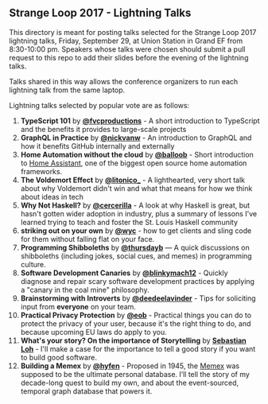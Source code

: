 ## Strange Loop 2017 - Lightning Talks

This directory is meant for posting talks selected for the Strange
Loop 2017 lightning talks, Friday, September 29, at Union Station in
Grand EF from 8:30-10:00 pm.
Speakers whose talks were chosen should submit a pull request to this
repo to add their slides before the evening of the lightning talks.

Talks shared in this way allows the conference organizers to run each
lightning talk from the same laptop.

Lightning talks selected by popular vote are as follows:

1. **TypeScript 101** by [**@fvcproductions**](https://github.com/fvcproductions) - A short introduction to TypeScript and the benefits it provides to large-scale projects
1. **GraphQL in Practice** by [**@nickvanw**](https://github.com/nickvanw) - An introduction to GraphQL and how it benefits GitHub internally and externally
1. **Home Automation without the cloud** by [**@balloob**](https://github.com/balloob) - Short introduction to [Home Assistant](https://home-assistant.io), one of the biggest open source home automation frameworks.
1. **The Voldemort Effect** by [**@litonico_**](https://twitter.com/litonico_) - A lighthearted, very short talk about why Voldemort didn't win and what that means for how we think about ideas in tech
1. **Why Not Haskell?** by [**@cercerilla**](https://twitter.com/cercerilla) - A look at why Haskell is great, but hasn't gotten wider adoption in industry, plus a summary of lessons I've learned trying to teach and foster the St. Louis Haskell community
1. **striking out on your own** by [**@wyc**](https://github.com/wyc) - how to get clients and sling code for them without falling flat on your face.
1. **Programming Shibboleths** by [**@thursdayb**](https://twitter.com/thursdayb) — A quick discussions on shibboleths (including jokes, social cues, and memes) in programming culture.
1. **Software Development Canaries** by [**@blinkymach12**](https://twitter.com/blinkymach12) - Quickly diagnose and repair scary software development practices by applying a "canary in the coal mine" philosophy.
1. **Brainstorming with Introverts** by [**@deedeelavinder**](https://github.com/deedeelavinder) - Tips for soliciting input from **everyone** on your team. 
1. **Practical Privacy Protection** by [**@eob**](https://twitter.com/eob) - Practical things you can do to protect the privacy of your user, because it's the right thing to do, and because upcoming EU laws do apply to you.
1. **What's your story? On the importance of Storytelling** by [**Sebastian Loh**](sloh@square-root.com) - I'll make a case for the importance to tell a good story if you want to build good software. 
1. **Building a Memex** by [**@hyfen**](https://twitter.com/hyfen) - Proposed in 1945, the [Memex](https://en.wikipedia.org/wiki/Memex) was supposed to be the ultimate personal database. I’ll tell the story of my decade-long quest to build my own, and about the event-sourced, temporal graph database that powers it.
